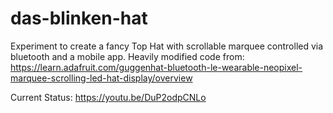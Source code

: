 # das-blinken-hat
Experiment to create a fancy Top Hat with scrollable marquee controlled via bluetooth and a mobile app.  Heavily modified code from: https://learn.adafruit.com/guggenhat-bluetooth-le-wearable-neopixel-marquee-scrolling-led-hat-display/overview

Current Status:
https://youtu.be/DuP2odpCNLo
